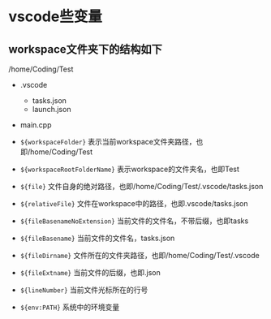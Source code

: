 # vscode些变量


## workspace文件夹下的结构如下
/home/Coding/Test
- .vscode
  - tasks.json
  - launch.json
- main.cpp



- `${workspaceFolder}` 表示当前workspace文件夹路径，也即/home/Coding/Test
- `${workspaceRootFolderName}` 表示workspace的文件夹名，也即Test
- `${file}` 文件自身的绝对路径，也即/home/Coding/Test/.vscode/tasks.json
- `${relativeFile}` 文件在workspace中的路径，也即.vscode/tasks.json
- `${fileBasenameNoExtension}` 当前文件的文件名，不带后缀，也即tasks
- `${fileBasename}` 当前文件的文件名，tasks.json
- `${fileDirname}` 文件所在的文件夹路径，也即/home/Coding/Test/.vscode
- `${fileExtname}` 当前文件的后缀，也即.json
- `${lineNumber}` 当前文件光标所在的行号
- `${env:PATH}` 系统中的环境变量
